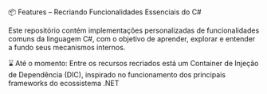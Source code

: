 📦 Features – Recriando Funcionalidades Essenciais do C#

Este repositório contém implementações personalizadas de funcionalidades comuns da linguagem C#, com o objetivo de aprender, explorar e entender a fundo seus mecanismos internos.

⌛ Até o momento:
Entre os recursos recriados está um Container de Injeção de Dependência (DIC), inspirado no funcionamento dos principais frameworks do ecossistema .NET
